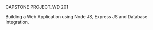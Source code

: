 CAPSTONE PROJECT_WD 201

Building a Web Application using Node JS, Express JS and Database Integration.
